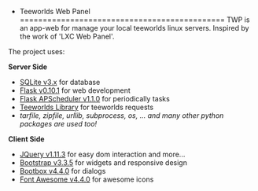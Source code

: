 + Teeworlds Web Panel
=============================================
TWP is an app-web for manage your local teeworlds linux servers. Inspired by the work of 'LXC Web Panel'.

The project uses:

**Server Side**
- [SQLite v3.x](https://www.sqlite.org/) for database
- [Flask v0.10.1](http://flask.pocoo.org/) for web development
 - [Flask APScheduler v1.1.0](https://github.com/viniciuschiele/flask-apscheduler) for periodically tasks
- [Teeworlds Library](https://blog.mnus.de/2011/07/teeworlds-serverlist-library-for-python/) for teeworlds requests
- *tarfile, zipfile, urllib, subprocess, os, ... and many other python packages are used too!*

**Client Side**
- [JQuery v1.11.3](http://jquery.com/) for easy dom interaction and more...
 - [Bootstrap v3.3.5](http://getbootstrap.com/) for widgets and responsive design
  - [Bootbox v4.4.0](http://bootboxjs.com/) for dialogs
- [Font Awesome v4.4.0](http://fontawesome.io/) for awesome icons